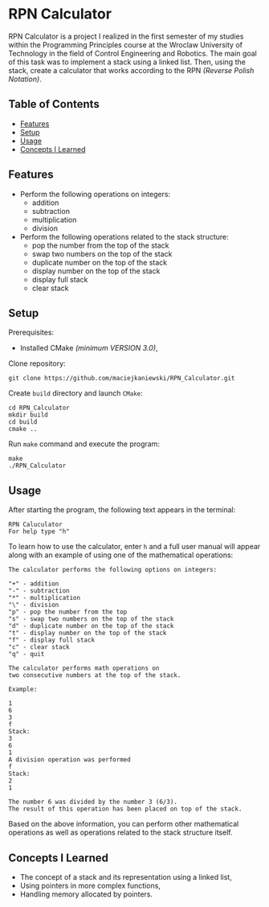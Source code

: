 # RPN Calculator

RPN Calculator is a project I realized in the first semester of my studies within the Programming Principles course at the Wroclaw University of Technology in the field of Control Engineering and Robotics. The main goal of this task was to implement a stack using a linked list. Then, using the stack, create a calculator that works according to the RPN *(Reverse Polish Notation)*.

## Table of Contents
- [Features](#features)
- [Setup](#setup)
- [Usage](#usage)
- [Concepts I Learned](#concepts-i-learned)
  
## Features

- Perform the following operations on integers:
  - addition
  - subtraction
  - multiplication
  - division
- Perform the following operations related to the stack structure:
  - pop the number from the top of the stack
  - swap two numbers on the top of the stack
  - duplicate number on the top of the stack
  - display number on the top of the stack
  - display full stack
  - clear stack

## Setup
Prerequisites:
* Installed CMake *(minimum VERSION 3.0)*,

Clone repository:

    git clone https://github.com/maciejkaniewski/RPN_Calculator.git

Create `build` directory and launch `CMake`:

    cd RPN_Calculator
    mkdir build
    cd build
    cmake ..

Run `make` command and execute the program:

    make
    ./RPN_Calculator

## Usage

After starting the program, the following text appears in the terminal:

    RPN Caluculator
    For help type "h"

To learn how to use the calculator, enter `h` and a full user manual will appear along with an example of using one of the mathematical operations:

    The calculator performs the following options on integers:

    "+" - addition
    "-" - subtraction
    "*" - multiplication
    "\" - division
    "p" - pop the number from the top
    "s" - swap two numbers on the top of the stack
    "d" - duplicate number on the top of the stack
    "t" - display number on the top of the stack
    "f" - display full stack
    "c" - clear stack
    "q" - quit

    The calculator performs math operations on
    two consecutive numbers at the top of the stack.

    Example:

    1
    6
    3
    f
    Stack:
    3
    6
    1
    A division operation was performed
    f
    Stack:
    2
    1

    The number 6 was divided by the number 3 (6/3).
    The result of this operation has been placed on top of the stack.

Based on the above information, you can perform other mathematical operations as well as operations related to the stack structure itself.

## Concepts I Learned

- The concept of a stack and its representation using a linked list,
- Using pointers in more complex functions,
- Handling memory allocated by pointers.
